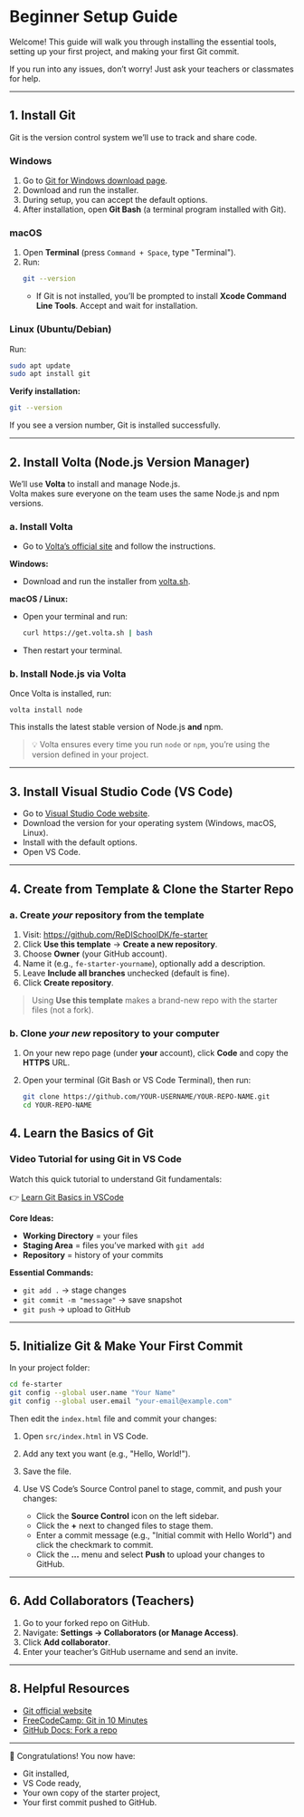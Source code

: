 # Beginner Setup Guide

Welcome! This guide will walk you through installing the essential tools, setting up your first project, and making your first Git commit.

If you run into any issues, don’t worry! Just ask your teachers or classmates for help.

---

## 1. Install Git

Git is the version control system we’ll use to track and share code.

### Windows

1. Go to [Git for Windows download page](https://git-scm.com/download/win).
2. Download and run the installer.
3. During setup, you can accept the default options.
4. After installation, open **Git Bash** (a terminal program installed with Git).

### macOS

1. Open **Terminal** (press `Command + Space`, type "Terminal").
2. Run:
   ```bash
   git --version
   ```
   - If Git is not installed, you’ll be prompted to install **Xcode Command Line Tools**. Accept and wait for installation.

### Linux (Ubuntu/Debian)

Run:

```bash
sudo apt update
sudo apt install git
```

**Verify installation:**

```bash
git --version
```

If you see a version number, Git is installed successfully.

---

## 2. Install Volta (Node.js Version Manager)

We’ll use **Volta** to install and manage Node.js.  
Volta makes sure everyone on the team uses the same Node.js and npm versions.

### a. Install Volta

- Go to [Volta’s official site](https://volta.sh/) and follow the instructions.

**Windows:**

- Download and run the installer from [volta.sh](https://volta.sh/).

**macOS / Linux:**

- Open your terminal and run:
  ```bash
  curl https://get.volta.sh | bash
  ```
- Then restart your terminal.

### b. Install Node.js via Volta

Once Volta is installed, run:

```bashWatch this quick tutorial to understand Git fundamentals:
volta install node
```

This installs the latest stable version of Node.js **and** npm.

> 💡 Volta ensures every time you run `node` or `npm`, you’re using the version defined in your project.

---

## 3. Install Visual Studio Code (VS Code)

- Go to [Visual Studio Code website](https://code.visualstudio.com/).
- Download the version for your operating system (Windows, macOS, Linux).
- Install with the default options.
- Open VS Code.

---

## 4. Create from Template & Clone the Starter Repo

### a. Create _your_ repository from the template

1. Visit: https://github.com/ReDISchoolDK/fe-starter
2. Click **Use this template** → **Create a new repository**.
3. Choose **Owner** (your GitHub account).
4. Name it (e.g., `fe-starter-yourname`), optionally add a description.
5. Leave **Include all branches** unchecked (default is fine).
6. Click **Create repository**.

> Using **Use this template** makes a brand-new repo with the starter files (not a fork).

### b. Clone _your new_ repository to your computer

1. On your new repo page (under **your** account), click **Code** and copy the **HTTPS** URL.
2. Open your terminal (Git Bash or VS Code Terminal), then run:

   ```bash
   git clone https://github.com/YOUR-USERNAME/YOUR-REPO-NAME.git
   cd YOUR-REPO-NAME
   ```

## 4. Learn the Basics of Git

### Video Tutorial for using Git in VS Code

Watch this quick tutorial to understand Git fundamentals:

👉 [Learn Git Basics in VSCode](https://www.youtube.com/watch?v=i_23KUAEtUM)

**Core Ideas:**

- **Working Directory** = your files
- **Staging Area** = files you’ve marked with `git add`
- **Repository** = history of your commits

**Essential Commands:**

- `git add .` → stage changes
- `git commit -m "message"` → save snapshot
- `git push` → upload to GitHub

---

## 5. Initialize Git & Make Your First Commit

In your project folder:

```bash
cd fe-starter
git config --global user.name "Your Name"
git config --global user.email "your-email@example.com"
```

Then edit the `index.html` file and commit your changes:

1. Open `src/index.html` in VS Code.
2. Add any text you want (e.g., "Hello, World!").
3. Save the file.
4. Use VS Code’s Source Control panel to stage, commit, and push your changes:

   - Click the **Source Control** icon on the left sidebar.
   - Click the **+** next to changed files to stage them.
   - Enter a commit message (e.g., "Initial commit with Hello World") and click the checkmark to commit.
   - Click the **...** menu and select **Push** to upload your changes to GitHub. 

---

## 6. Add Collaborators (Teachers)

1. Go to your forked repo on GitHub.
2. Navigate: **Settings → Collaborators (or Manage Access)**.
3. Click **Add collaborator**.
4. Enter your teacher’s GitHub username and send an invite.

---

## 8. Helpful Resources

- [Git official website](https://git-scm.com/)
- [FreeCodeCamp: Git in 10 Minutes](https://www.freecodecamp.org/news/learn-the-basics-of-git-in-under-10-minutes-da548267cc91/)
- [GitHub Docs: Fork a repo](https://docs.github.com/articles/fork-a-repo)

---

🎉 Congratulations! You now have:

- Git installed,
- VS Code ready,
- Your own copy of the starter project,
- Your first commit pushed to GitHub.
